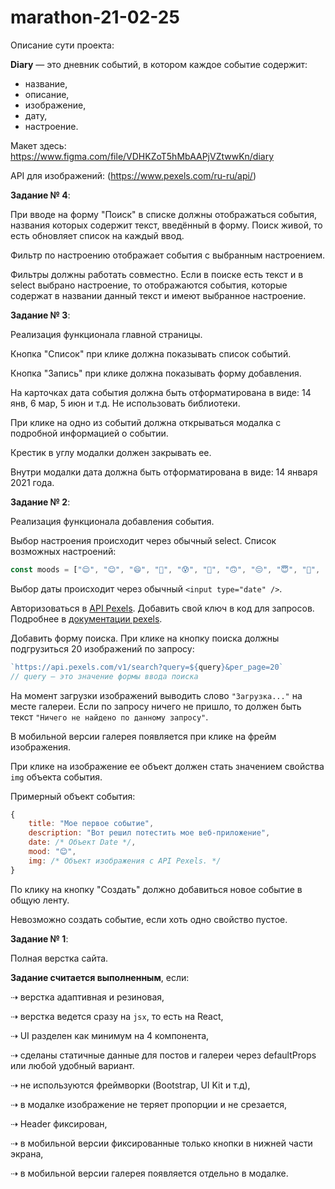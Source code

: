 # marathon-21-02-25

Описание сути проекта:

**Diary** — это дневник событий, в котором каждое событие содержит:

- название,
- описание,
- изображение,
- дату,
- настроение.

Макет здесь: https://www.figma.com/file/VDHKZoT5hMbAAPjVZtwwKn/diary

API для изображений: (https://www.pexels.com/ru-ru/api/)

**Задание № 4**: 

При вводе на форму "Поиск" в списке должны отображаться события, названия которых содержит текст, введённый в форму. Поиск живой, то есть обновляет список на каждый ввод.

Фильтр по настроению отображает события с выбранным настроением.

Фильтры должны работать совместно. Если в поиске есть текст и в select выбрано настроение, то отображаются события, которые содержат в названии данный текст и имеют выбранное настроение.

**Задание № 3**: 

Реализация функционала главной страницы.

Кнопка "Список" при клике должна показывать список событий.

Кнопка "Запись" при клике должна показывать форму добавления.

На карточках дата события должна быть отформатирована в виде: 14 янв, 6 мар, 5 июн и т.д. Не использовать библиотеки.

При клике на одно из событий должна открываться модалка с подробной информацией о событии.

Крестик в углу модалки должен закрывать ее.

Внутри модалки дата должна быть отформатирована в виде: 14 января 2021 года.

**Задание № 2**: 

Реализация функционала добавления события.

Выбор настроения происходит через обычный select. Список возможных настроений:

```jsx
const moods = ["😌", "😊", "😄", "🤣", "😰", "🥰", "🙃", "😔", "😇", "🤔", "😩", "😭", "😤", "😵", "🤒", "🤤"];
```
Выбор даты происходит через обычный `<input type="date" />`.

Авторизоваться в [API Pexels](pexels.com/ru-ru/api/). Добавить свой ключ в код для запросов. Подробнее в [документации pexels](https://www.pexels.com/ru-ru/api/documentation/).

Добавить форму поиска. При клике на кнопку поиска должны подгрузиться 20 изображений по запросу:

```jsx
`https://api.pexels.com/v1/search?query=${query}&per_page=20`
// query — это значение формы ввода поиска
```

На момент загрузки изображений выводить слово `"Загрузка..."` на месте галереи. Если по запросу ничего не пришло, то должен быть  текст `"Ничего не найдено по данному запросу"`.

В мобильной версии галерея появляется при клике на фрейм изображения.

При клике на изображение ее объект должен стать значением свойства `img` объекта события.

Примерный объект события:

```jsx
{
	title: "Мое первое событие",
	description: "Вот решил потестить мое веб-приложение",
	date: /* Объект Date */,
	mood: "😊",
	img: /* Объект изображения с API Pexels. */
}
```

По клику на кнопку "Создать" должно добавиться новое событие в общую ленту.

Невозможно создать событие,  если хоть одно свойство пустое.

**Задание № 1**: 

Полная верстка сайта.

**Задание считается выполненным**, если: 

⇢ верстка адаптивная и резиновая,

⇢ верстка ведется сразу на `jsx`, то есть на React,

⇢ UI разделен как минимум на 4 компонента,

⇢ сделаны статичные данные для постов и галереи через defaultProps или любой удобный вариант.

⇢ не используются фреймворки (Bootstrap, UI Kit и т.д),

⇢ в модалке изображение не теряет пропорции и не срезается,

⇢ Header фиксирован,

⇢ в мобильной версии фиксированные только кнопки в нижней части экрана,

⇢ в мобильной версии галерея появляется отдельно в модалке.
